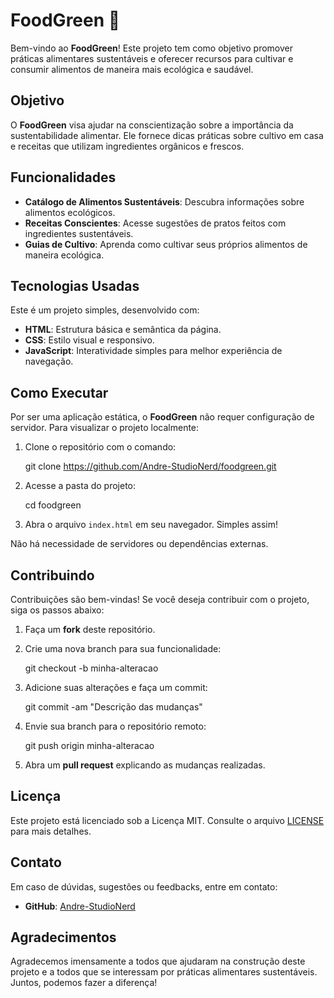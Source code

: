 # FoodGreen 🌱

Bem-vindo ao **FoodGreen**! Este projeto tem como objetivo promover práticas alimentares sustentáveis e oferecer recursos para cultivar e consumir alimentos de maneira mais ecológica e saudável.

## Objetivo

O **FoodGreen** visa ajudar na conscientização sobre a importância da sustentabilidade alimentar. Ele fornece dicas práticas sobre cultivo em casa e receitas que utilizam ingredientes orgânicos e frescos.

## Funcionalidades

- **Catálogo de Alimentos Sustentáveis**: Descubra informações sobre alimentos ecológicos.
- **Receitas Conscientes**: Acesse sugestões de pratos feitos com ingredientes sustentáveis.
- **Guias de Cultivo**: Aprenda como cultivar seus próprios alimentos de maneira ecológica.

## Tecnologias Usadas

Este é um projeto simples, desenvolvido com:

- **HTML**: Estrutura básica e semântica da página.
- **CSS**: Estilo visual e responsivo.
- **JavaScript**: Interatividade simples para melhor experiência de navegação.

## Como Executar

Por ser uma aplicação estática, o **FoodGreen** não requer configuração de servidor. Para visualizar o projeto localmente:

1. Clone o repositório com o comando:

   git clone https://github.com/Andre-StudioNerd/foodgreen.git

2. Acesse a pasta do projeto:

   cd foodgreen

3. Abra o arquivo `index.html` em seu navegador. Simples assim!

Não há necessidade de servidores ou dependências externas.

## Contribuindo

Contribuições são bem-vindas! Se você deseja contribuir com o projeto, siga os passos abaixo:

1. Faça um **fork** deste repositório.
2. Crie uma nova branch para sua funcionalidade:

   git checkout -b minha-alteracao

3. Adicione suas alterações e faça um commit:

   git commit -am "Descrição das mudanças"

4. Envie sua branch para o repositório remoto:

   git push origin minha-alteracao

5. Abra um **pull request** explicando as mudanças realizadas.

## Licença

Este projeto está licenciado sob a Licença MIT. Consulte o arquivo [LICENSE](LICENSE) para mais detalhes.

## Contato

Em caso de dúvidas, sugestões ou feedbacks, entre em contato:

- **GitHub**: [Andre-StudioNerd](https://github.com/Andre-StudioNerd)

## Agradecimentos

Agradecemos imensamente a todos que ajudaram na construção deste projeto e a todos que se interessam por práticas alimentares sustentáveis. Juntos, podemos fazer a diferença!
